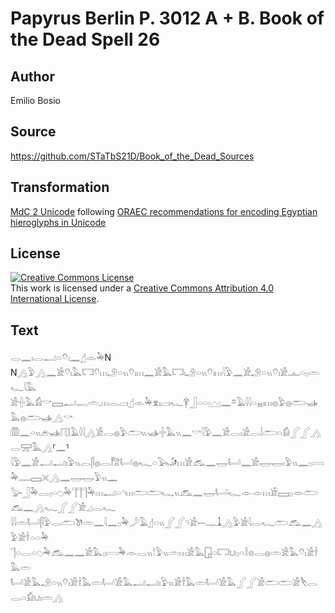 # Papyrus Berlin P. 3012 A + B. Book of the Dead Spell 26

## Author 

Emilio Bosio

## Source 

https://github.com/STaTbS21D/Book_of_the_Dead_Sources

## Transformation 

[MdC 2 Unicode](https://statbs21d.github.io/mdc2unicode.html) following [ORAEC recommendations for encoding Egyptian hieroglyphs in Unicode](https://github.com/oraec/recommendations-encoding-hieroglyphs)

## License 

<a rel="license" href="http://creativecommons.org/licenses/by/4.0/"><img alt="Creative Commons License" style="border-width:0" src="https://i.creativecommons.org/l/by/4.0/88x31.png" /></a><br />This work is licensed under a <a rel="license" href="http://creativecommons.org/licenses/by/4.0/">Creative Commons Attribution 4.0 International License</a>.

## Text 

<hiero><rubrum>𓂋𓈖𓏤𓂋𓂝𓏏𓄣𓏤</rubrum>𓈖𓊨𓁹𓅆N<br>
N𓂻𓅱𓂻𓈖𓀀𓄣𓏤𓅓𓉐𓄣𓏥𓄂𓏏𓏭𓄣𓏤𓏥𓈖𓀀𓅓𓉐𓏤𓄂𓏏𓏭𓄣𓏤𓏥𓇋𓅱𓈖𓀀𓄂𓏏𓏭𓄣𓏤𓀀𓊵𓏏𓊪𓏛𓆑𓇋𓅓<br>
𓀀𓏶𓅓𓀁𓎡𓈙𓂝𓉻𓏛𓈒𓏥𓂋𓐞𓏤𓊨𓁹𓅆𓁷𓏤𓐞𓏤𓆑𓋁𓃀𓏏𓏏𓈉𓈖𓎼𓄿𓇋𓇋𓏏𓈇𓏤𓏥𓐍𓅱𓐍𓂧𓊛𓅓𓐍𓂧𓊛𓂻𓎡<br>
𓏃𓈖𓏏𓏭𓂉𓊛𓉔𓄿𓇋𓇋𓂻𓀀𓂋𓐍𓅱𓂧𓏭𓊛𓏶𓅓𓏭𓈖𓎡𓇋𓅱𓈖𓀀𓂋𓏤𓀀𓂋𓌃𓂧𓏏𓀁𓂾𓂾𓂻𓂋𓈝𓅓𓂻⸢𓈖⸣<br>
𓇋𓅱𓈖𓀀𓂝𓂝𓏤𓅱𓏭𓂋𓋴𓐍𓂋𓀗𓂡𓐍𓆑𓏏𓅂𓀏𓏥𓀀𓃹𓈖𓉿𓂡𓈖𓀀𓉿𓉿𓏤𓅱𓏭𓈖𓊪𓇯𓅆𓊃𓈙𓏴𓂻𓈖𓉿𓉿𓅱𓏭𓈖<br>
𓅬𓃀𓅆𓂋𓊪𓏏𓆇𓅆𓊹𓊹𓊹𓅆𓏥𓂝𓏏𓄹𓏥𓂧𓂧𓆑𓏭𓃹𓈖𓉿𓂡𓆑𓁹𓁹𓏥𓀀𓈙𓊪𓁺𓂧𓃹𓈖𓂻𓆑𓂾𓂾𓀀𓈎𓂋𓆑<br>
𓇋𓇋𓏛𓂡𓋴𓅱𓂋𓂧𓌗𓏛𓈖𓇋𓈖𓊪𓅆𓌳𓄿𓊨𓏏𓏭𓂾𓂾𓄹𓀀𓍿𓊃𓍞𓂻𓅱𓀀𓇋𓂋𓆑𓂧𓃹𓈖𓂻𓅱𓀀𓌂𓏏𓏏𓅆<br>
𓊹𓏏𓂋𓏏𓆇𓅆𓃹𓈖𓈖𓀀𓅓𓊪𓇯𓅆𓁹𓂋𓏭𓎗𓅱𓏭𓏛𓏥𓀀𓅓𓉗𓏏𓉐𓂓𓊪𓏏𓎛𓊖𓂋𓐍𓏛𓀀𓅓𓄣𓏤𓀀𓌂𓅓𓏛<br>
𓂡𓀀𓅓𓄂𓏏𓏭𓄣𓏤𓀀𓌂𓅓𓏛𓂡𓀀𓅓𓂝𓂝𓏤𓅱𓏭𓀀𓌂𓅓𓏛𓂡𓀀𓅓𓂾𓂾𓀀𓂧𓂧𓀀𓌸𓂋𓂋𓏏𓀁𓂓𓏤𓏛𓂻<br></hiero>